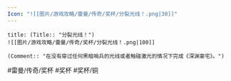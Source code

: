 ```yaml
---
Icon: "![[图片/游戏攻略/雷曼/传奇/奖杯/分裂光线！.png|30]]"
---
```

```ad-common-bronze-trophy
title: (Title:: "分裂光线！")
![[图片/游戏攻略/雷曼/传奇/奖杯/分裂光线！.png|100]]

(Comment:: "在没有穿过任何黑暗哨兵的光线或者触碰激光的情况下完成《深渊豪宅》。")
```

#雷曼/传奇/奖杯 #奖杯 #奖杯/铜
